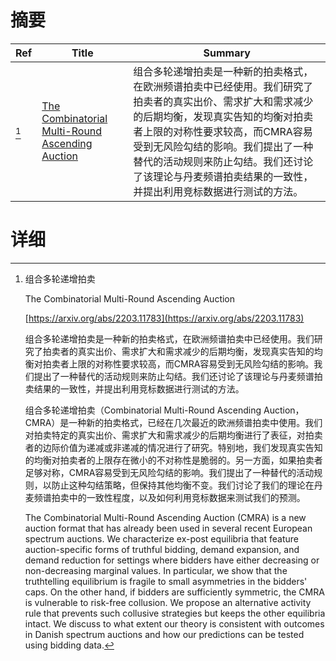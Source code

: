 # 摘要

| Ref | Title | Summary |
| --- | --- | --- |
| [^1] | [The Combinatorial Multi-Round Ascending Auction](https://arxiv.org/abs/2203.11783) | 组合多轮递增拍卖是一种新的拍卖格式，在欧洲频谱拍卖中已经使用。我们研究了拍卖者的真实出价、需求扩大和需求减少的后期均衡，发现真实告知的均衡对拍卖者上限的对称性要求较高，而CMRA容易受到无风险勾结的影响。我们提出了一种替代的活动规则来防止勾结。我们还讨论了该理论与丹麦频谱拍卖结果的一致性，并提出利用竞标数据进行测试的方法。 |

# 详细

[^1]: 组合多轮递增拍卖

    The Combinatorial Multi-Round Ascending Auction

    [https://arxiv.org/abs/2203.11783](https://arxiv.org/abs/2203.11783)

    组合多轮递增拍卖是一种新的拍卖格式，在欧洲频谱拍卖中已经使用。我们研究了拍卖者的真实出价、需求扩大和需求减少的后期均衡，发现真实告知的均衡对拍卖者上限的对称性要求较高，而CMRA容易受到无风险勾结的影响。我们提出了一种替代的活动规则来防止勾结。我们还讨论了该理论与丹麦频谱拍卖结果的一致性，并提出利用竞标数据进行测试的方法。

    

    组合多轮递增拍卖（Combinatorial Multi-Round Ascending Auction，CMRA）是一种新的拍卖格式，已经在几次最近的欧洲频谱拍卖中使用。我们对拍卖特定的真实出价、需求扩大和需求减少的后期均衡进行了表征，对拍卖者的边际价值为递减或非递减的情况进行了研究。特别地，我们发现真实告知的均衡对拍卖者的上限存在微小的不对称性是脆弱的。另一方面，如果拍卖者足够对称，CMRA容易受到无风险勾结的影响。我们提出了一种替代的活动规则，以防止这种勾结策略，但保持其他均衡不变。我们讨论了我们的理论在丹麦频谱拍卖中的一致性程度，以及如何利用竞标数据来测试我们的预测。

    The Combinatorial Multi-Round Ascending Auction (CMRA) is a new auction format that has already been used in several recent European spectrum auctions. We characterize ex-post equilibria that feature auction-specific forms of truthful bidding, demand expansion, and demand reduction for settings where bidders have either decreasing or non-decreasing marginal values. In particular, we show that the truthtelling equilibrium is fragile to small asymmetries in the bidders' caps. On the other hand, if bidders are sufficiently symmetric, the CMRA is vulnerable to risk-free collusion. We propose an alternative activity rule that prevents such collusive strategies but keeps the other equilibria intact. We discuss to what extent our theory is consistent with outcomes in Danish spectrum auctions and how our predictions can be tested using bidding data.
    

